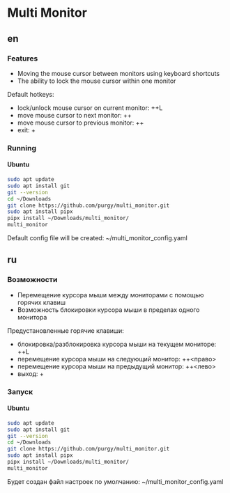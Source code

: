 # Multi Monitor

## en
### Features
+ Moving the mouse cursor between monitors using keyboard shortcuts
+ The ability to lock the mouse cursor within one monitor

Default hotkeys:
+ lock/unlock mouse cursor on current monitor: <ctrl>+<alt>+L
+ move mouse cursor to next monitor: <ctrl>+<cmd>+<right>
+ move mouse cursor to previous monitor: <ctrl>+<cmd>+<left>
+ exit: <ctrl>+<f12>

### Running
#### Ubuntu
```bash
sudo apt update
sudo apt install git
git --version
cd ~/Downloads
git clone https://github.com/purgy/multi_monitor.git
sudo apt install pipx
pipx install ~/Downloads/multi_monitor/
multi_monitor
```

Default config file will be created: ~/multi_monitor_config.yaml

## ru
### Возможности
+ Перемещение курсора мыши между мониторами с помощью горячих клавиш
+ Возможность блокировки курсора мыши в пределах одного монитора

Предустановленные горячие клавиши:
+ блокировка/разблокировка курсора мыши на текущем мониторе: <ctrl>+<alt>+L
+ перемещение курсора мыши на следующий монитор: <ctrl>+<cmd>+<право>
+ перемещение курсора мыши на предыдущий монитор: <ctrl>+<cmd>+<лево>
+ выход: <ctrl>+<f12>

### Запуск
#### Ubuntu
```bash
sudo apt update
sudo apt install git
git --version
cd ~/Downloads
git clone https://github.com/purgy/multi_monitor.git
sudo apt install pipx
pipx install ~/Downloads/multi_monitor/
multi_monitor
```

Будет создан файл настроек по умолчанию: ~/multi_monitor_config.yaml
